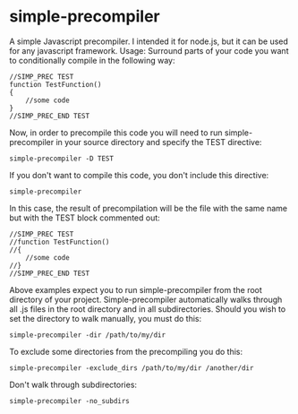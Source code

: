 # simple-precompiler
A simple Javascript precompiler. I intended it for node.js, but it can be used for any javascript framework. Usage: Surround parts of your code you want to conditionally compile in the following way:
```
//SIMP_PREC TEST 
function TestFunction() 
{ 
    //some code 
} 
//SIMP_PREC_END TEST
```
Now, in order to precompile this code you will need to run simple-precompiler in your source directory and specify the TEST directive:
```
simple-precompiler -D TEST
```
If you don't want to compile this code, you don't include this directive:
```
simple-precompiler
```
In this case, the result of precompilation will be the file with the same name but with the TEST block commented out:
```
//SIMP_PREC TEST 
//function TestFunction() 
//{ 
    //some code 
//} 
//SIMP_PREC_END TEST
```
Above examples expect you to run simple-precompiler from the root directory of your project. Simple-precompiler automatically walks through all .js files in the root directory and in all subdirectories. Should you wish to set the directory to walk manually, you must do this:
```
simple-precompiler -dir /path/to/my/dir
```
To exclude some directories from the precompiling you do this:
```
simple-precompiler -exclude_dirs /path/to/my/dir /another/dir
```
Don't walk through subdirectories:
```
simple-precompiler -no_subdirs
```